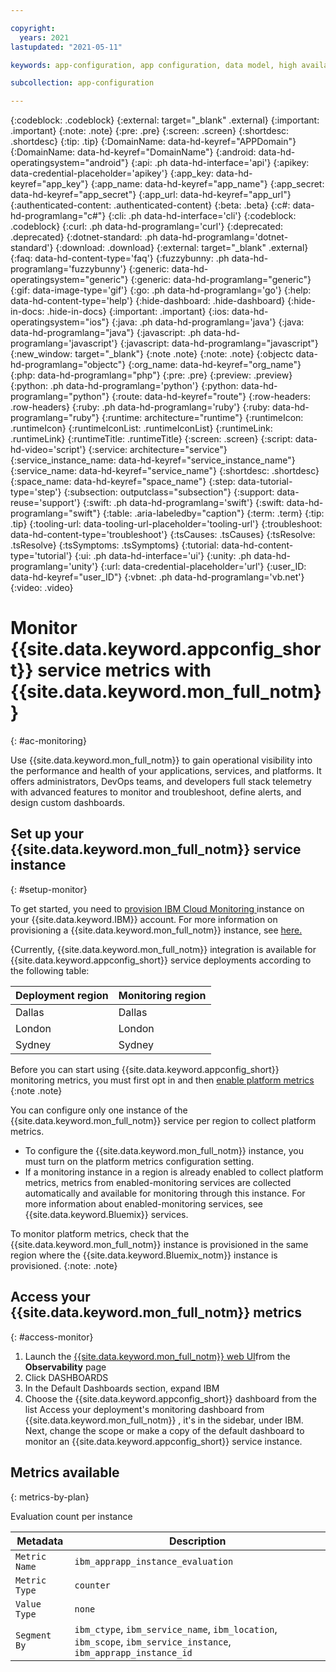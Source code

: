```yaml
---

copyright:
  years: 2021
lastupdated: "2021-05-11"

keywords: app-configuration, app configuration, data model, high availability, ha

subcollection: app-configuration

---
```


{:codeblock: .codeblock}
{:external: target="_blank" .external}
{:important: .important}
{:note: .note}
{:pre: .pre}
{:screen: .screen}
{:shortdesc: .shortdesc}
{:tip: .tip}
{:DomainName: data-hd-keyref="APPDomain"}
{:DomainName: data-hd-keyref="DomainName"}
{:android: data-hd-operatingsystem="android"}
{:api: .ph data-hd-interface='api'}
{:apikey: data-credential-placeholder='apikey'}
{:app_key: data-hd-keyref="app_key"}
{:app_name: data-hd-keyref="app_name"}
{:app_secret: data-hd-keyref="app_secret"}
{:app_url: data-hd-keyref="app_url"}
{:authenticated-content: .authenticated-content}
{:beta: .beta}
{:c#: data-hd-programlang="c#"}
{:cli: .ph data-hd-interface='cli'}
{:codeblock: .codeblock}
{:curl: .ph data-hd-programlang='curl'}
{:deprecated: .deprecated}
{:dotnet-standard: .ph data-hd-programlang='dotnet-standard'}
{:download: .download}
{:external: target="_blank" .external}
{:faq: data-hd-content-type='faq'}
{:fuzzybunny: .ph data-hd-programlang='fuzzybunny'}
{:generic: data-hd-operatingsystem="generic"}
{:generic: data-hd-programlang="generic"}
{:gif: data-image-type='gif'}
{:go: .ph data-hd-programlang='go'}
{:help: data-hd-content-type='help'}
{:hide-dashboard: .hide-dashboard}
{:hide-in-docs: .hide-in-docs}
{:important: .important}
{:ios: data-hd-operatingsystem="ios"}
{:java: .ph data-hd-programlang='java'}
{:java: data-hd-programlang="java"}
{:javascript: .ph data-hd-programlang='javascript'}
{:javascript: data-hd-programlang="javascript"}
{:new_window: target="_blank"}
{:note .note}
{:note: .note}
{:objectc data-hd-programlang="objectc"}
{:org_name: data-hd-keyref="org_name"}
{:php: data-hd-programlang="php"}
{:pre: .pre}
{:preview: .preview}
{:python: .ph data-hd-programlang='python'}
{:python: data-hd-programlang="python"}
{:route: data-hd-keyref="route"}
{:row-headers: .row-headers}
{:ruby: .ph data-hd-programlang='ruby'}
{:ruby: data-hd-programlang="ruby"}
{:runtime: architecture="runtime"}
{:runtimeIcon: .runtimeIcon}
{:runtimeIconList: .runtimeIconList}
{:runtimeLink: .runtimeLink}
{:runtimeTitle: .runtimeTitle}
{:screen: .screen}
{:script: data-hd-video='script'}
{:service: architecture="service"}
{:service_instance_name: data-hd-keyref="service_instance_name"}
{:service_name: data-hd-keyref="service_name"}
{:shortdesc: .shortdesc}
{:space_name: data-hd-keyref="space_name"}
{:step: data-tutorial-type='step'}
{:subsection: outputclass="subsection"}
{:support: data-reuse='support'}
{:swift: .ph data-hd-programlang='swift'}
{:swift: data-hd-programlang="swift"}
{:table: .aria-labeledby="caption"}
{:term: .term}
{:tip: .tip}
{:tooling-url: data-tooling-url-placeholder='tooling-url'}
{:troubleshoot: data-hd-content-type='troubleshoot'}
{:tsCauses: .tsCauses}
{:tsResolve: .tsResolve}
{:tsSymptoms: .tsSymptoms}
{:tutorial: data-hd-content-type='tutorial'}
{:ui: .ph data-hd-interface='ui'}
{:unity: .ph data-hd-programlang='unity'}
{:url: data-credential-placeholder='url'}
{:user_ID: data-hd-keyref="user_ID"}
{:vbnet: .ph data-hd-programlang='vb.net'}
{:video: .video}

# Monitor {{site.data.keyword.appconfig_short}} service metrics with {{site.data.keyword.mon_full_notm}}
{: #ac-monitoring}

<!-- All IBM Cloud® general availability (GA) services have a Service Level Agreement of 99.99% availability.  -->

Use {{site.data.keyword.mon_full_notm}} to gain operational visibility into the performance and health of your applications, services, and platforms. It offers administrators, DevOps teams, and developers full stack telemetry with advanced features to monitor and troubleshoot, define alerts, and design custom dashboards.

## Set up your {{site.data.keyword.mon_full_notm}} service instance
{: #setup-monitor}

To get started, you need to [provision IBM Cloud Monitoring ](https://cloud.ibm.com/catalog/services/ibm-cloud-monitoring?callback=/observe/monitoring/create) instance on your {{site.data.keyword.IBM}} account. For more information on provisioning a {{site.data.keyword.mon_full_notm}} instance, see [here. ](https://test.cloud.ibm.com/docs/monitoring?topic=monitoring-provision)


{Currently, {{site.data.keyword.mon_full_notm}} integration is available for {{site.data.keyword.appconfig_short}} service deployments according to the following table:

| Deployment region    | Monitoring region |
|-------------|-------------|
| Dallas| Dallas |
| London| London|
| Sydney| Sydney|

Before you can start using {{site.data.keyword.appconfig_short}} monitoring metrics, you must first opt in and then [enable platform metrics](https://test.cloud.ibm.com/docs/monitoring?topic=monitoring-platform_metrics_enabling)
{:note .note}

You can configure only one instance of the {{site.data.keyword.mon_full_notm}} service per region to collect platform metrics.
 - To configure the {{site.data.keyword.mon_full_notm}} instance, you must turn on the platform metrics configuration setting.
 - If a monitoring instance in a region is already enabled to collect platform metrics, metrics from enabled-monitoring services are collected automatically and available for monitoring through this instance. For more information about enabled-monitoring services, see {{site.data.keyword.Bluemix}} services.


 To monitor platform metrics, check that the {{site.data.keyword.mon_full_notm}} instance is provisioned in the same region where the {{site.data.keyword.Bluemix_notm}} instance is provisioned.
 {:note: .note}


 ## Access your {{site.data.keyword.mon_full_notm}} metrics
 {: #access-monitor}

 1. Launch the [{{site.data.keyword.mon_full_notm}} web UI](https://test.cloud.ibm.com/docs/monitoring?topic=monitoring-launch)from the **Observability** page
 2. Click DASHBOARDS
 3. In the Default Dashboards section, expand IBM
 4. Choose the {{site.data.keyword.appconfig_short}} dashboard from the list
 Access your deployment's monitoring dashboard from {{site.data.keyword.mon_full_notm}} , it's in the sidebar, under IBM.
 Next, change the scope or make a copy of the default dashboard to monitor an {{site.data.keyword.appconfig_short}} service  instance.

 ## Metrics available
 {: metrics-by-plan}

Evaluation count per instance

| Metadata   | Description |
|-------------|-------------|
| `Metric Name` | `ibm_apprapp_instance_evaluation` |
| `Metric Type` | `counter`|
| `Value Type` | `none`|
| `Segment By` | `ibm_ctype`, `ibm_service_name`, `ibm_location`, `ibm_scope`, `ibm_service_instance`, `ibm_apprapp_instance_id` |
